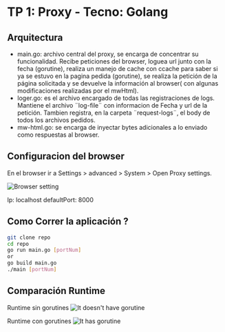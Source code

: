 # TP 1: Proxy - Tecno: Golang

## Arquitectura

- main.go: archivo central del proxy, se encarga de concentrar su funcionalidad. Recibe peticiones del browser, loguea url junto con la fecha (gorutine), realiza un manejo de cache con ccache para saber si ya se estuvo en la pagina pedida (gorutine), se realiza la petición de la página solicitada y se devuelve la información al browser( con algunas modificaciones realizadas por el  mwHtml).
- loger.go: es el archivo encargado de todas las registraciones de logs. Mantiene  el archivo ¨log-file¨ con informacion de Fecha y url de la petición. Tambien registra, en la carpeta ¨request-logs¨, el body de todos los archivos pedidos.
- mw-html.go: se encarga de inyectar bytes adicionales a lo enviado como respuestas al browser.

## Configuracion del browser

En el browser ir a Settings > advanced > System > Open Proxy settings.

![Browser setting](https://i.imgur.com/PiMDTuU.png)

Ip: localhost
defaultPort: 8000

## Como Correr la aplicación ?

```bash
git clone repo
cd repo
go run main.go [portNum]
or
go build main.go
./main [portNum]
```

## Comparación Runtime

Runtime sin gorutines
![It doesn't have gorutine](https://i.imgur.com/JYtYErU.png)

Runtime con gorutines
![It has gorutine](https://i.imgur.com/yNRUbMy.png)
